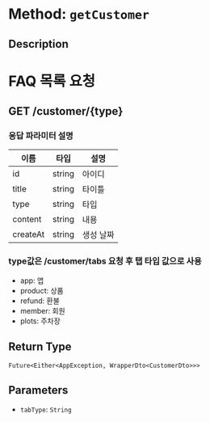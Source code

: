 # Method: `getCustomer`

## Description

# FAQ 목록 요청

 ## GET /customer/{type}

 ### 응답 파라미터 설명

  |이름|타입|설명|
  |-|-|-|
  |id|string|아이디|
  |title|string|타이틀|
  |type|string|타입|
  |content|string|내용|
  |createAt|string|생성 날짜|

 ### type값은 /customer/tabs 요청 후 탭 타입 값으로 사용
 - app: 앱
 - product: 상품
 - refund: 환불
 - member: 회원
 - plots: 주차장

## Return Type
`Future<Either<AppException, WrapperDto<CustomerDto>>>`

## Parameters

- `tabType`: `String`
